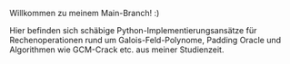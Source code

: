 Willkommen zu meinem Main-Branch! :)

Hier befinden sich schäbige Python-Implementierungsansätze für Rechenoperationen rund um Galois-Feld-Polynome, Padding Oracle und Algorithmen wie GCM-Crack etc. aus meiner Studienzeit.
